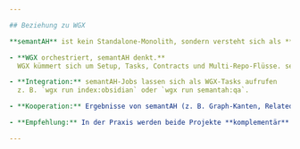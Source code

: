 ```yaml
---

## Beziehung zu WGX

**semantAH** ist kein Standalone-Monolith, sondern versteht sich als **semantische Ergänzung** zu den Orchestrierungs- und Contract-Fähigkeiten von **WGX**.

- **WGX orchestriert, semantAH denkt.**  
  WGX kümmert sich um Setup, Tasks, Contracts und Multi-Repo-Flüsse. semantAH fügt die Bedeutungs- und Wissensschicht hinzu (Index, Graph, Related-Blöcke, QA-Berichte).

- **Integration:** semantAH-Jobs lassen sich als WGX-Tasks aufrufen  
  z. B. `wgx run index:obsidian` oder `wgx run semantah:qa`.

- **Kooperation:** Ergebnisse von semantAH (z. B. Graph-Kanten, Related-Snippets, QA-Findings) können in WGX-Flows zurückgespielt werden: Evidence-Packs, Shadowmap-Erweiterungen, Registry-Pakete.

- **Empfehlung:** In der Praxis werden beide Projekte **komplementär** genutzt: WGX als Universal-Fernbedienung für Repos, semantAH als Gehirn für semantische Bezüge.

---
```

